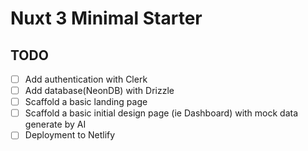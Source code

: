 # Nuxt 3 Minimal Starter

## TODO
- [ ] Add authentication with Clerk
- [ ] Add database(NeonDB) with Drizzle
- [ ] Scaffold a basic landing page
- [ ] Scaffold a basic initial design page (ie Dashboard) with mock data generate by AI
- [ ] Deployment to Netlify
